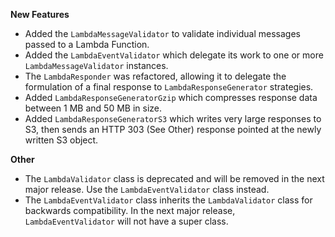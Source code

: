 **New Features**

* Added the `LambdaMessageValidator` to validate individual messages passed to a Lambda Function.
* Added the `LambdaEventValidator` which delegate its work to one or more `LambdaMessageValidator` instances.
* The `LambdaResponder` was refactored, allowing it to delegate the formulation of a final response to `LambdaResponseGenerator` strategies.
* Added `LambdaResponseGeneratorGzip` which compresses response data between 1 MB and 50 MB in size.
* Added `LambdaResponseGeneratorS3` which writes very large responses to S3, then sends an HTTP 303 (See Other) response pointed at the newly written S3 object.

**Other**

* The `LambdaValidator` class is deprecated and will be removed in the next major release. Use the `LambdaEventValidator` class instead.
* The `LambdaEventValidator` class inherits the `LambdaValidator` class for backwards compatibility. In the next major release, `LambdaEventValidator` will not have a super class.
